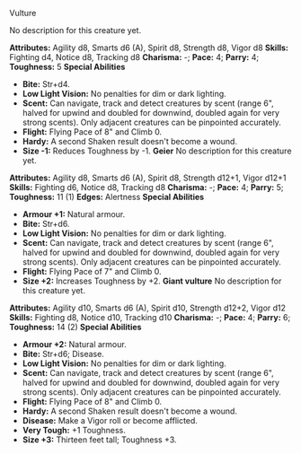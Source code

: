 Vulture

No description for this creature yet.

**Attributes:** Agility d8, Smarts d6 (A), Spirit d8, Strength d8, Vigor
d8
**Skills:** Fighting d4, Notice d8, Tracking d8
**Charisma:** -; **Pace:** 4; **Parry:** 4; **Toughness:** 5
**Special Abilities**
- **Bite:** Str+d4.
- **Low Light Vision:** No penalties for dim or dark lighting.
- **Scent:** Can navigate, track and detect creatures by scent (range
6", halved for upwind and doubled for downwind, doubled again for very
strong scents). Only adjacent creatures can be pinpointed accurately.
- **Flight:** Flying Pace of 8" and Climb 0.
- **Hardy:** A second Shaken result doesn't become a wound.
- **Size -1:** Reduces Toughness by -1.
**Geier**
No description for this creature yet.

**Attributes:** Agility d8, Smarts d6 (A), Spirit d8, Strength d12+1,
Vigor d12+1
**Skills:** Fighting d6, Notice d8, Tracking d8
**Charisma:** -; **Pace:** 4; **Parry:** 5; **Toughness:** 11 (1)
**Edges:** Alertness
**Special Abilities**
- **Armour +1:** Natural armour.
- **Bite:** Str+d6.
- **Low Light Vision:** No penalties for dim or dark lighting.
- **Scent:** Can navigate, track and detect creatures by scent (range
6", halved for upwind and doubled for downwind, doubled again for very
strong scents). Only adjacent creatures can be pinpointed accurately.
- **Flight:** Flying Pace of 7" and Climb 0.
- **Size +2:** Increases Toughness by +2.
**Giant vulture**
No description for this creature yet.

**Attributes:** Agility d10, Smarts d6 (A), Spirit d10, Strength d12+2,
Vigor d12
**Skills:** Fighting d8, Notice d10, Tracking d10
**Charisma:** -; **Pace:** 4; **Parry:** 6; **Toughness:** 14 (2)
**Special Abilities**
- **Armour +2:** Natural armour.
- **Bite:** Str+d6; Disease.
- **Low Light Vision:** No penalties for dim or dark lighting.
- **Scent:** Can navigate, track and detect creatures by scent (range
6", halved for upwind and doubled for downwind, doubled again for very
strong scents). Only adjacent creatures can be pinpointed accurately.
- **Flight:** Flying Pace of 8" and Climb 0.
- **Hardy:** A second Shaken result doesn't become a wound.
- **Disease:** Make a Vigor roll or become afflicted.
- **Very Tough:** +1 Toughness.
- **Size +3:** Thirteen feet tall; Toughness +3.

